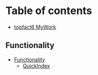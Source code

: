 # Table of contents

* [topfact6 MyWork](topfact6MyWork.md/README.md)

## Functionality

* [Functionality](topfact6MyWork.md/Functionality)
    * [QuickIndex](topfact6MyWork.md/Functionality/QuickIndex/QuickIndeReset.md)

  

